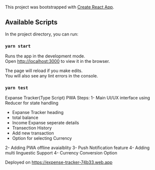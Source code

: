 This project was bootstrapped with [Create React App](https://github.com/facebook/create-react-app).

## Available Scripts

In the project directory, you can run:

### `yarn start`

Runs the app in the development mode.<br />
Open [http://localhost:3000](http://localhost:3000) to view it in the browser.

The page will reload if you make edits.<br />
You will also see any lint errors in the console.

### `yarn test`

Expanse Tracker(Type Script) PWA Steps:
1- Main UI/UX interface using Reducer for state handling
 - Expanse Tracker heading
 - total balance
 - Income Expanse seperate details
 - Transection History
 - Add new transaction
 - Option for selecting Currency

2- Adding PWA offline avaialblity
3- Push Notification feature
4- Adding multi linguestic Support
4- Currency Conversion Option

Deployed on https://expense-tracker-74b33.web.app 